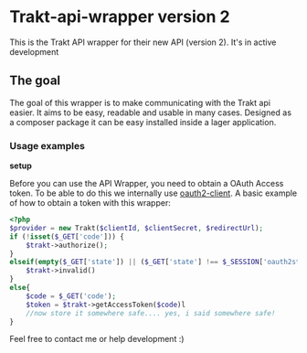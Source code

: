 Trakt-api-wrapper version 2
=================

This is the Trakt API wrapper for their new API (version 2). It's in active development

## The goal

The goal of this wrapper is to make communicating with the Trakt api easier. It aims to be easy, readable and usable in many cases. Designed as a composer package it can be easy installed inside a lager application.

### Usage examples

__setup__

Before you can use the API Wrapper, you need to obtain a OAuth Access token. To be able to do this we internally use 
[oauth2-client][oauth2-client].
A basic example of how to obtain a token with this wrapper:

```PHP
<?php
$provider = new Trakt($clientId, $clientSecret, $redirectUrl);
if (!isset($_GET['code'])) {
    $trakt->authorize();
}
elseif(empty($_GET['state']) || ($_GET['state'] !== $_SESSION['oauth2state'])){
    $trakt->invalid()
}
else{
    $code = $_GET('code');
    $token = $trakt->getAccessToken($code)l
    //now store it somewhere safe.... yes, i said somewhere safe! 
}
```
 
Feel free to contact me or help development :)

[oauth2-client]: https://github.com/thephpleague/oauth2-client
